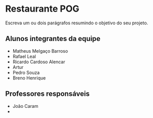 # Restaurante POG
Escreva um ou dois parágrafos resumindo o objetivo do seu projeto.

## Alunos integrantes da equipe

* Matheus Melgaço Barroso
* Rafael Leal
* Ricardo Cardoso Alencar
* Artur
* Pedro Souza
* Breno Henrique

## Professores responsáveis

* João Caram
* 

